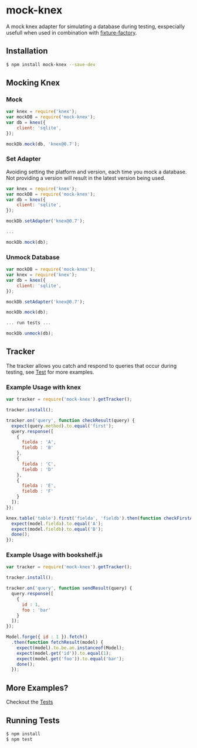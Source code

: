 mock-knex
=========

A mock knex adapter for simulating a database during testing, exspecially usefull when used in combination
with [fixture-factory](http://github.com/colonyamerican/fixture-factory).

## Installation

```sh
$ npm install mock-knex --save-dev
```

## Mocking Knex

### Mock

```js
var knex = require('knex');
var mockDB = require('mock-knex');
var db = knex({
    client: 'sqlite',
});

mockDb.mock(db, 'knex@0.7');
```

### Set Adapter

Avoiding setting the platform and version, each time you mock a database. Not providing a version will result in the latest version being used.

```js
var knex = require('knex');
var mockDB = require('mock-knex');
var db = knex({
    client: 'sqlite',
});

mockDb.setAdapter('knex@0.7');

...

mockDb.mock(db);
```

### Unmock Database

```js
var mockDB = require('mock-knex');
var knex = require('knex');
var db = knex({
    client: 'sqlite',
});

mockDb.setAdapter('knex@0.7');

mockDb.mock(db);

... run tests ...

mockDb.unmock(db);
```

## Tracker

The tracker allows you catch and respond to queries that occur during testing, see [Test](test/tracker.spec.js) for more
examples.

### Example Usage with knex

```js
var tracker = require('mock-knex').getTracker();

tracker.install();

tracker.on('query', function checkResult(query) {
  expect(query.method).to.equal('first');
  query.response([
    {
      fielda : 'A',
      fieldb : 'B'
    },
    {
      fielda : 'C',
      fieldb : 'D'
    },
    {
      fielda : 'E',
      fieldb : 'F'
    }
  ]);
});

knex.table('table').first('fielda', 'fieldb').then(function checkFirstArrResults(model) {
  expect(model.fielda).to.equal('A');
  expect(model.fieldb).to.equal('B');
  done();
});
```

### Example Usage with bookshelf.js

```js
var tracker = require('mock-knex').getTracker();

tracker.install();

tracker.on('query', function sendResult(query) {
  query.response([
    {
      id : 1,
      foo : 'bar'
    }
  ]);
});

Model.forge({ id : 1 }).fetch()
  .then(function fetchResult(model) {
    expect(model).to.be.an.instanceof(Model);
    expect(model.get('id')).to.equal(1);
    expect(model.get('foo')).to.equal('bar');
    done();
  });
```

## More Examples?

Checkout the [Tests](./test/tracker.spec.js)

## Running Tests

```sh
$ npm install
$ npm test
```
